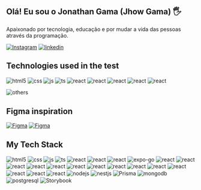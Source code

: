 ## Olá! Eu sou o Jonathan Gama (Jhow Gama) 🖐️

Apaixonado por tecnologia, educação e por mudar a vida das pessoas através da programação.

[![Instagram](https://img.shields.io/badge/Instagram-E4405F?style=for-the-badge&logo=instagram&logoColor=white)](https://www.instagram.com/jhowgama/r)
[![linkedin](https://img.shields.io/badge/linkedin-9146FF?style=for-the-badge&logo=linkedin&logoColor=white)](https://www.linkedin.com/in/jonathan-gama-2365a4187/)

## Technologies used in the test

<div style="display: inline_block">
    <img align="center" alt="html5" src="https://img.shields.io/badge/HTML5-E34F26?style=for-the-badge&logo=html5&logoColor=white" />
    <img align="center" alt="css" src="https://img.shields.io/badge/CSS3-1572B6?style=for-the-badge&logo=css3&logoColor=white" />
    <img align="center" alt="js" src="https://img.shields.io/badge/JavaScript-F7DF1E?style=for-the-badge&logo=javascript&logoColor=black" />
    <img align="center" alt="ts" src="https://img.shields.io/badge/TypeScript-007ACC?style=for-the-badge&logo=typescript&logoColor=white" />
    <img align="center" alt="react" src="https://img.shields.io/badge/React-20232A?style=for-the-badge&logo=react&logoColor=61DAFB" />
    <img align="center" alt="react" src="https://img.shields.io/badge/react_native-%2320232a.svg?style=for-the-badge&logo=react&logoColor=%2361DAFB" />
    <img align="center" alt="react" src="https://img.shields.io/badge/expo-1C1E24?style=for-the-badge&logo=expo&logoColor=#D04A37" />   
    <img align="center" alt="react" src="https://img.shields.io/badge/styled--components-DB7093?style=for-the-badge&logo=styled-components&logoColor=white" />
    <img align="center" alt="react" src="https://img.shields.io/badge/-ApolloGraphQL-311C87?style=for-the-badge&logo=apollo-graphql" />

![others](https://img.shields.io/badge/others-9146FF?style=for-the-badge&logo=others&logoColor=white)

</div>

## Figma inspiration

<div style="display: inline_block">

[![Figma](https://img.shields.io/badge/figma-%23F24E1E.svg?style=for-the-badge&logo=figma&logoColor=white)](<https://www.figma.com/file/scXx0MdEOMnmHIhIF1nagE/React-design-(Rick-%26-Morty-API)-(Community)?node-id=99%3A1133&mode=dev>)
[![Figma](https://img.shields.io/badge/figma-%green.svg?style=for-the-badge&logo=figma&logoColor=white)](<https://www.figma.com/file/scXx0MdEOMnmHIhIF1nagE/React-design-(Rick-%26-Morty-API)-(Community)?node-id=99%3A1133&mode=dev>)

</div>

## My Tech Stack

<div style="display: inline_block">
    <img align="center" alt="html5" src="https://img.shields.io/badge/HTML5-E34F26?style=for-the-badge&logo=html5&logoColor=white" />
    <img align="center" alt="css" src="https://img.shields.io/badge/CSS3-1572B6?style=for-the-badge&logo=css3&logoColor=white" />
    <img align="center" alt="js" src="https://img.shields.io/badge/JavaScript-F7DF1E?style=for-the-badge&logo=javascript&logoColor=black" />
    <img align="center" alt="ts" src="https://img.shields.io/badge/TypeScript-007ACC?style=for-the-badge&logo=typescript&logoColor=white" />
    <img align="center" alt="react" src="https://img.shields.io/badge/React-20232A?style=for-the-badge&logo=react&logoColor=61DAFB" />    
    <img align="center" alt="react" src="https://img.shields.io/badge/Next-black?style=for-the-badge&logo=next.js&logoColor=white" />
    <img align="center" alt="react" src="https://img.shields.io/badge/react_native-%2320232a.svg?style=for-the-badge&logo=react&logoColor=%2361DAFB" />
    <img align="center" alt="expo-go" src="https://img.shields.io/badge/expo-1C1E24?style=for-the-badge&logo=expo&logoColor=#D04A37" />    
    <img align="center" alt="react" src="https://img.shields.io/badge/Context--Api-000000?style=for-the-badge&logo=react" />
    <img align="center" alt="react" src="https://img.shields.io/badge/React%20Hook%20Form-%23EC5990.svg?style=for-the-badge&logo=reacthookform&logoColor=white" />   
    <img align="center" alt="react" src="https://img.shields.io/badge/redux-%23593d88.svg?style=for-the-badge&logo=redux&logoColor=white" /> 
    <img align="center" alt="react" src="https://img.shields.io/badge/-ApolloGraphQL-311C87?style=for-the-badge&logo=apollo-graphql" />
    <img align="center" alt="react" src="https://img.shields.io/badge/-React%20Query-FF4154?style=for-the-badge&logo=react%20query&logoColor=white" />
    <img align="center" alt="react" src="https://img.shields.io/badge/styled--components-DB7093?style=for-the-badge&logo=styled-components&logoColor=white" />
    <img align="center" alt="react" src="https://img.shields.io/badge/tailwindcss-%2338B2AC.svg?style=for-the-badge&logo=tailwind-css&logoColor=white" />
    <img align="center" alt="react" src="https://img.shields.io/badge/bootstrap-%238511FA.svg?style=for-the-badge&logo=bootstrap&logoColor=white" />
    <img align="center" alt="react" src="https://img.shields.io/badge/chakra-%234ED1C5.svg?style=for-the-badge&logo=chakraui&logoColor=white" />
    <img align="center" alt="react" src="https://img.shields.io/badge/MUI-%230081CB.svg?style=for-the-badge&logo=mui&logoColor=white" />
    <img align="center" alt="react" src="https://img.shields.io/badge/Semantic%20UI%20React-%2335BDB2.svg?style=for-the-badge&logo=SemanticUIReact&logoColor=white" />
    <img align="center" alt="react" src="https://img.shields.io/badge/NPM-%23CB3837.svg?style=for-the-badge&logo=npm&logoColor=white" />   
    <img align="center" alt="react" src="https://img.shields.io/badge/yarn-%232C8EBB.svg?style=for-the-badge&logo=yarn&logoColor=white"  />
    <img align="center" alt="react" src="https://img.shields.io/badge/WordPress-%23117AC9.svg?style=for-the-badge&logo=WordPress&logoColor=white" />
    <img align="center" alt="nodejs" src="https://img.shields.io/badge/Node.js-43853D?style=for-the-badge&logo=node.js&logoColor=white" />
    <img align="center" alt="nestjs" src="https://img.shields.io/badge/nestjs-%23E0234E.svg?style=for-the-badge&logo=nestjs&logoColor=white" />
    <img align="center" alt="Prisma" src="https://img.shields.io/badge/Prisma-3982CE?style=for-the-badge&logo=Prisma&logoColor=white" />
    <img align="center" alt="mongodb" src="https://img.shields.io/badge/MongoDB-%234ea94b.svg?style=for-the-badge&logo=mongodb&logoColor=white" />
    <img align="center" alt="postgresql" src="https://img.shields.io/badge/postgres-%23316192.svg?style=for-the-badge&logo=postgresql&logoColor=white" />
    <img align="center" alt="Storybook" src="https://img.shields.io/badge/-Storybook-FF4785?style=for-the-badge&logo=storybook&logoColor=white" />

</div><br/>

